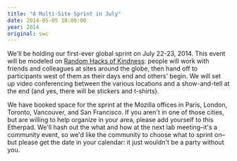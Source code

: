 ```yaml
---
title: "A Multi-Site Sprint in July"
date: 2014-05-05 18:00:00
year: 2014
original: swc
---
```

<p>
  We'll be holding our first-ever global sprint on July 22-23, 2014.
  This event will be modeled on <a href="http://rhok.org">Random Hacks of Kindness</a>:
  people will work with friends and colleagues at sites around the globe,
  then hand off to participants west of them as their days end and others' begin.
  We will set up video conferencing between the various locations
  and a show-and-tell at the end
  (and yes,
  there will be stickers and t-shirts).
</p>
<p>
  We have booked space for the sprint at the Mozilla offices in Paris, London, Toronto, Vancouver, and San Francisco.
  If you aren't in one of those cities,
  but are willing to help organize in your area,
  please add yourself to this Etherpad.
  We'll hash out the what and how at the next lab meeting–it's a community event,
  so we'd like the community to choose what to sprint on–but
  please get the date in your calendar:
  it just wouldn't be a party without you.
</p>

